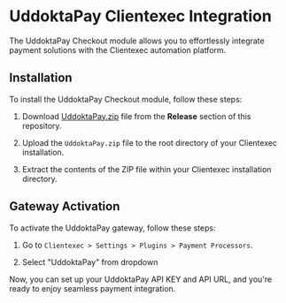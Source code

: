 # UddoktaPay Clientexec Integration

The UddoktaPay Checkout module allows you to effortlessly integrate payment solutions with the Clientexec automation platform.

## Installation

To install the UddoktaPay Checkout module, follow these steps:

1. Download [UddoktaPay.zip](https://github.com/uddoktapay/Clientexec/releases/download/v1.0.0/UddoktaPay.zip) file from the **Release** section of this repository.

2. Upload the `UddoktaPay.zip` file to the root directory of your Clientexec installation.

3. Extract the contents of the ZIP file within your Clientexec installation directory.


## Gateway Activation

To activate the UddoktaPay gateway, follow these steps:

1. Go to `Clientexec > Settings > Plugins > Payment Processors`.

2. Select "UddoktaPay" from dropdown

Now, you can set up your UddoktaPay API KEY and API URL, and you're ready to enjoy seamless payment integration.